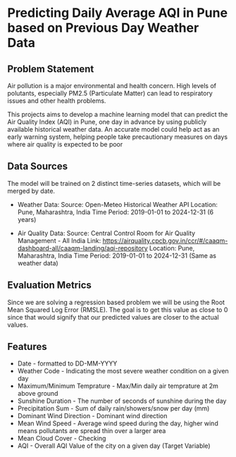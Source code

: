 # Predicting Daily Average AQI in Pune based on Previous Day Weather Data

## Problem Statement
Air pollution is a major environmental and health concern. High levels of polutants, especially PM2.5 (Particulate Matter) can lead to
respiratory issues and other health problems.

This projects aims to develop a machine learning model that can predict the Air Quality Index (AQI) in Pune, one day in advance by using publicly available historical weather data. An accurate model could help act as an early warning system, helping people take precautionary measures on days where air quality is expected to be poor

## Data Sources
The model will be trained on 2 distinct time-series datasets, which will be merged by date.
* Weather Data:
    Source: Open-Meteo Historical Weather API
    Location: Pune, Maharashtra, India
    Time Period: 2019-01-01 to 2024-12-31 (6 years)

* Air Quality Data:
    Source: Central Control Room for Air Quality Management - All India
    Link: https://airquality.cpcb.gov.in/ccr/#/caaqm-dashboard-all/caaqm-landing/aqi-repository
    Location: Pune, Maharashtra, India
    Time Period: 2019-01-01 to 2024-12-31 (Same as weather data)

## Evaluation Metrics
Since we are solving a regression based problem we will be using the Root Mean Squared Log Error (RMSLE). The goal is to get this value as close to 0 since that would signify that our predicted values are closer to the actual values.

## Features
* Date - formatted to DD-MM-YYYY
* Weather Code - Indicating the most severe weather condition on a given day
* Maximum/Minimum Temprature - Max/Min daily air temprature at 2m above ground
* Sunshine Duration - The number of seconds of sunshine during the day
* Precipitation Sum - Sum of daily rain/showers/snow per day (mm)
* Dominant Wind Direction - Dominant wind direction
* Mean Wind Speed - Average wind speed during the day, higher wind means pollutants are spread thin over a larger area
* Mean Cloud Cover - Checking
* AQI - Overall AQI Value of the city on a given day (Target Variable)

